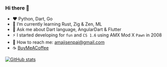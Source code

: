 ### Hi there 👋

- ❤️ Python, Dart, Go
- 🌱 I’m currently learning Rust, Zig & Zen, ML
- 💬 Ask me about Dart language, AngularDart & Flutter
- ⚡ I started developing for `fun` and `CS 1.6` using AMX Mod X `Pawn` in 2008
- 📧 How to reach me: [amajisenpai@gmail.com](mailto:amajisenpai@gmail.com)
- ☕ [BuyMeACoffee](https://www.buymeacoffee.com/ykmnkmi)

[![GitHub stats](https://github-readme-stats.vercel.app/api?username=ykmnkmi&count_private=true&show_icons=true)](https://github.com/ykmnkmi)  
